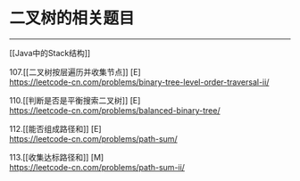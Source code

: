 # 二叉树的相关题目

---

[[Java中的Stack结构]]

107.[[二叉树按层遍历并收集节点]]  [E]  
https://leetcode-cn.com/problems/binary-tree-level-order-traversal-ii/


110.[[判断是否是平衡搜索二叉树]]  [E]  
https://leetcode-cn.com/problems/balanced-binary-tree/


112.[[能否组成路径和]]  [E]  
https://leetcode-cn.com/problems/path-sum/

   
113.[[收集达标路径和]]  [M]  
https://leetcode-cn.com/problems/path-sum-ii/


